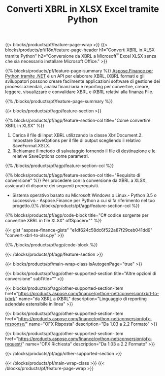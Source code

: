 ﻿---
title: Converti XBRL in XLSX Excel tramite Python
description: Codice di esempio per la conversione da XBRL a Excel XLSX Python. Utilizza API codice di esempio per la conversione batch di file XBRL in XLSX all'interno di applicazioni basate su Python. 
url: /it/python-net/conversion/xbrl-to-xlsx/
family: finance
platformtag: python
feature: conversion
informat: XBRL
outformat: XLSX
otherformats: iXBRL
---
{{< blocks/products/pf/feature-page-wrap >}}
{{< blocks/products/pf/i18n/feature-page-header h1="Converti XBRL in XLSX tramite Python" h2="Conversione da XBRL a Microsoft<sup>&reg;</sup> Excel XLSX senza che sia necessario installare Microsoft Office." >}}

{{% blocks/products/pf/feature-page-summary %}}
[Aspose.Finance per Python tramite .NET](https://products.aspose.com/finance/python-net/) è un API per elaborare XBRL, iXBRL formati e gli sviluppatori possono creare facilmente applicazioni software di gestione dei processi aziendali, analisi finanziaria e reporting per convertire, creare, leggere, visualizzare e convalidare XBRL e iXBRL relativi alla finanza File. 

{{% /blocks/products/pf/feature-page-summary %}}

{{< blocks/products/pf/agp/feature-section >}}

{{% blocks/products/pf/agp/feature-section-col title="Come convertire XBRL in XLSX" %}}
1. Carica il file di input XBRL utilizzando la classe XbrlDocument.2. Impostare SaveOptions per il file di output scegliendo il relativo SaveFormat.XSLX.
3. Richiamare il metodo di salvataggio fornendo il file di destinazione e le relative SaveOptions come parametri.

{{% /blocks/products/pf/agp/feature-section-col %}}

{{% blocks/products/pf/agp/feature-section-col title="Requisito di conversione" %}}
Per procedere con la conversione da XBRL a XLSX, assicurati di disporre dei seguenti prerequisiti. 
- Sistema operativo basato su Microsoft Windows o Linux.- Python 3.5 o successivo.- Aspose.Finance per Python a cui si fa riferimento nel tuo progetto.{{% /blocks/products/pf/agp/feature-section-col %}}

{{% blocks/products/pf/agp/code-block title="C# codice sorgente per convertire XBRL in file XLSX" offSpacer="" %}}

{{< gist "aspose-finance-gists" "e1df624c58dc6f522a87f29ceb041dd9" "convert-xbrl-to-xlsx.py" >}}

{{% /blocks/products/pf/agp/code-block %}}

{{< /blocks/products/pf/agp/feature-section >}}

{{< blocks/products/pf/main-wrap-class isAutogenPage="true" >}}

{{< blocks/products/pf/agp/other-supported-section title="Altre opzioni di conversione" subTitle="" >}}

{{< blocks/products/pf/agp/other-supported-section-item href="https://products.aspose.com/finance/python-net/conversion/xbrl-to-ixbrl/" name="da XBRL a iXBRL" description="Linguaggio di reporting aziendale estensibile in linea" >}}

{{< blocks/products/pf/agp/other-supported-section-item href="https://products.aspose.com/finance/python-net/conversion/ofx-response/" name="OFX Risposta" description="Da 1.03 a 2.2 Formato" >}}

{{< blocks/products/pf/agp/other-supported-section-item href="https://products.aspose.com/finance/python-net/conversion/ofx-request/" name="OFX Richiesta" description="Da 1.03 a 2.2 Formato" >}}

{{< /blocks/products/pf/agp/other-supported-section >}}

{{< /blocks/products/pf/main-wrap-class >}}
{{< /blocks/products/pf/feature-page-wrap >}}